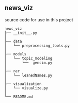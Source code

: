 news_viz
--------

source code for use in this project

```
news_viz
├── __init__.py
│
├── data
│   └── preprocessing_tools.py
│
├── models
│   └── topic_modeling
│       └──  gensim.py
│
├── ner
│   └── leanedNames.py 
│
├── visualization
│   └── visualize.py
│
└── README.md
```